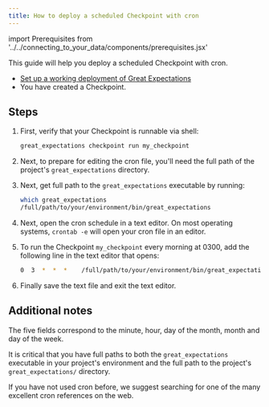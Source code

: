 ```yaml
---
title: How to deploy a scheduled Checkpoint with cron
---
```

import Prerequisites from '../../connecting_to_your_data/components/prerequisites.jsx'

This guide will help you deploy a scheduled Checkpoint with cron.

<Prerequisites>

- [Set up a working deployment of Great Expectations](../../../tutorials/getting_started/intro.md)
- You have created a Checkpoint.

</Prerequisites>

Steps
-----

1. First, verify that your Checkpoint is runnable via shell:

    ```bash
    great_expectations checkpoint run my_checkpoint
    ```

2. Next, to prepare for editing the cron file, you'll need the full path of the project's ``great_expectations`` directory.

3. Next, get full path to the ``great_expectations`` executable by running:

    ```bash
    which great_expectations
    /full/path/to/your/environment/bin/great_expectations
    ```

4. Next, open the cron schedule in a text editor. On most operating systems, ``crontab -e`` will open your cron file in an editor.

5. To run the Checkpoint ``my_checkpoint`` every morning at 0300, add the following line in the text editor that opens:

    ```bash
    0  3  *  *  *    /full/path/to/your/environment/bin/great_expectations checkpoint run ratings --directory /full/path/to/my_project/great_expectations/
    ```

6. Finally save the text file and exit the text editor.

Additional notes
----------------

The five fields correspond to the minute, hour, day of the month, month and day of the week.

It is critical that you have full paths to both the ``great_expectations`` executable in your project's environment and the full path to the project's ``great_expectations/`` directory.

If you have not used cron before, we suggest searching for one of the many excellent cron references on the web.

